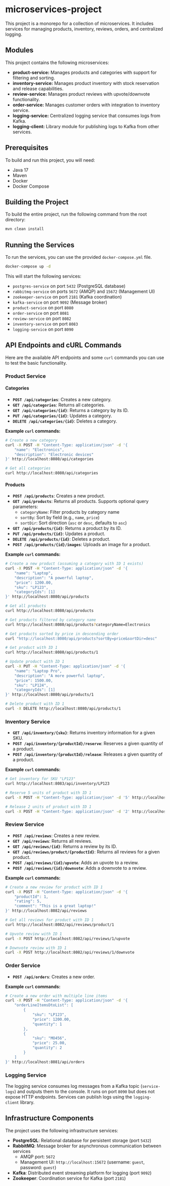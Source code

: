 # microservices-project

This project is a monorepo for a collection of microservices. It includes services for managing products, inventory, reviews, orders, and centralized logging.

## Modules

This project contains the following microservices:

*   **product-service:** Manages products and categories with support for filtering and sorting.
*   **inventory-service:** Manages product inventory with stock reservation and release capabilities.
*   **review-service:** Manages product reviews with upvote/downvote functionality.
*   **order-service:** Manages customer orders with integration to inventory service.
*   **logging-service:** Centralized logging service that consumes logs from Kafka.
*   **logging-client:** Library module for publishing logs to Kafka from other services.

## Prerequisites

To build and run this project, you will need:

*   Java 17
*   Maven
*   Docker
*   Docker Compose

## Building the Project

To build the entire project, run the following command from the root directory:

```bash
mvn clean install
```

## Running the Services

To run the services, you can use the provided `docker-compose.yml` file.

```bash
docker-compose up -d
```

This will start the following services:
*   `postgres-service` on port `5432` (PostgreSQL database)
*   `rabbitmq-service` on ports `5672` (AMQP) and `15672` (Management UI)
*   `zookeeper-service` on port `2181` (Kafka coordination)
*   `kafka-service` on port `9092` (Message broker)
*   `product-service` on port `8080`
*   `order-service` on port `8081`
*   `review-service` on port `8082`
*   `inventory-service` on port `8083`
*   `logging-service` on port `8090`

## API Endpoints and cURL Commands

Here are the available API endpoints and some `curl` commands you can use to test the basic functionality.

### Product Service

#### Categories

*   **`POST /api/categories`**: Creates a new category.
*   **`GET /api/categories`**: Returns all categories.
*   **`GET /api/categories/{id}`**: Returns a category by its ID.
*   **`PUT /api/categories/{id}`**: Updates a category.
*   **`DELETE /api/categories/{id}`**: Deletes a category.

**Example `curl` commands:**

```bash
# Create a new category
curl -X POST -H "Content-Type: application/json" -d '{
    "name": "Electronics",
    "description": "Electronic devices"
}' http://localhost:8080/api/categories

# Get all categories
curl http://localhost:8080/api/categories
```

#### Products

*   **`POST /api/products`**: Creates a new product.
*   **`GET /api/products`**: Returns all products. Supports optional query parameters:
    *   `categoryName`: Filter products by category name
    *   `sortBy`: Sort by field (e.g., `name`, `price`)
    *   `sortDir`: Sort direction (`asc` or `desc`, defaults to `asc`)
*   **`GET /api/products/{id}`**: Returns a product by its ID.
*   **`PUT /api/products/{id}`**: Updates a product.
*   **`DELETE /api/products/{id}`**: Deletes a product.
*   **`POST /api/products/{id}/images`**: Uploads an image for a product.

**Example `curl` commands:**

```bash
# Create a new product (assuming a category with ID 1 exists)
curl -X POST -H "Content-Type: application/json" -d '{
    "name": "Laptop",
    "description": "A powerful laptop",
    "price": 1200.00,
    "sku": "LP123",
    "categoryIds": [1]
}' http://localhost:8080/api/products

# Get all products
curl http://localhost:8080/api/products

# Get products filtered by category name
curl http://localhost:8080/api/products?categoryName=Electronics

# Get products sorted by price in descending order
curl "http://localhost:8080/api/products?sortBy=price&sortDir=desc"

# Get product with ID 1
curl http://localhost:8080/api/products/1

# Update product with ID 1
curl -X PUT -H "Content-Type: application/json" -d '{
    "name": "Laptop Pro",
    "description": "A more powerful laptop",
    "price": 1500.00,
    "sku": "LP124",
    "categoryIds": [1]
}' http://localhost:8080/api/products/1

# Delete product with ID 1
curl -X DELETE http://localhost:8080/api/products/1
```

### Inventory Service

*   **`GET /api/inventory/{sku}`**: Returns inventory information for a given SKU.
*   **`POST /api/inventory/{productId}/reserve`**: Reserves a given quantity of a product.
*   **`POST /api/inventory/{productId}/release`**: Releases a given quantity of a product.

**Example `curl` commands:**

```bash
# Get inventory for SKU "LP123"
curl http://localhost:8083/api/inventory/LP123

# Reserve 5 units of product with ID 1
curl -X POST -H "Content-Type: application/json" -d '5' http://localhost:8083/api/inventory/1/reserve

# Release 2 units of product with ID 1
curl -X POST -H "Content-Type: application/json" -d '2' http://localhost:8083/api/inventory/1/release
```

### Review Service

*   **`POST /api/reviews`**: Creates a new review.
*   **`GET /api/reviews`**: Returns all reviews.
*   **`GET /api/reviews/{id}`**: Returns a review by its ID.
*   **`GET /api/reviews/product/{productId}`**: Returns all reviews for a given product.
*   **`POST /api/reviews/{id}/upvote`**: Adds an upvote to a review.
*   **`POST /api/reviews/{id}/downvote`**: Adds a downvote to a review.

**Example `curl` commands:**

```bash
# Create a new review for product with ID 1
curl -X POST -H "Content-Type: application/json" -d '{
    "productId": 1,
    "rating": 5,
    "comment": "This is a great laptop!"
}' http://localhost:8082/api/reviews

# Get all reviews for product with ID 1
curl http://localhost:8082/api/reviews/product/1

# Upvote review with ID 1
curl -X POST http://localhost:8082/api/reviews/1/upvote

# Downvote review with ID 1
curl -X POST http://localhost:8082/api/reviews/1/downvote
```

### Order Service

*   **`POST /api/orders`**: Creates a new order.

**Example `curl` commands:**

```bash
# Create a new order with multiple line items
curl -X POST -H "Content-Type: application/json" -d '{
    "orderLineItemsDtoList": [
        {
            "sku": "LP123",
            "price": 1200.00,
            "quantity": 1
        },
        {
            "sku": "MO456",
            "price": 25.00,
            "quantity": 2
        }
    ]
}' http://localhost:8081/api/orders
```

### Logging Service

The logging service consumes log messages from a Kafka topic (`service-logs`) and outputs them to the console. It runs on port `8090` but does not expose HTTP endpoints. Services can publish logs using the `logging-client` library.

## Infrastructure Components

The project uses the following infrastructure services:

*   **PostgreSQL**: Relational database for persistent storage (port `5432`)
*   **RabbitMQ**: Message broker for asynchronous communication between services
    *   AMQP port: `5672`
    *   Management UI: `http://localhost:15672` (username: `guest`, password: `guest`)
*   **Kafka**: Distributed event streaming platform for logging (port `9092`)
*   **Zookeeper**: Coordination service for Kafka (port `2181`)